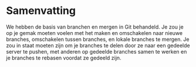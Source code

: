 # Samenvatting

We hebben de basis van branchen en mergen in Git behandeld. Je zou je op je gemak moeten voelen met het maken en omschakelen naar nieuwe branches, omschakelen tussen branches, en lokale branches te mergen. Je zou in staat moeten zijn om je branches te delen door ze naar een gedeelde server te pushen, met anderen op gedeelde branches samen te werken en je branches te rebasen voordat ze gedeeld zijn.
